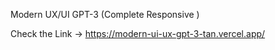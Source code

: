 Modern UX/UI GPT-3 (Complete Responsive )

Check the Link -> https://modern-ui-ux-gpt-3-tan.vercel.app/
